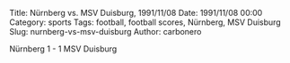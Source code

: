 Title: Nürnberg vs. MSV Duisburg, 1991/11/08
Date: 1991/11/08 00:00
Category: sports
Tags: football, football scores, Nürnberg, MSV Duisburg
Slug: nurnberg-vs-msv-duisburg
Author: carbonero


Nürnberg 1 - 1 MSV Duisburg
